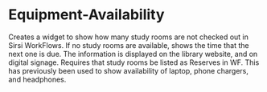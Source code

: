 # Equipment-Availability
Creates a widget to show how many study rooms are not checked out in Sirsi WorkFlows. If no study rooms are available,  shows the time that the next one is due. The information is displayed on the library website, and on digital signage.
Requires that study rooms be listed as Reserves in WF.
This has previously been used to show availability of laptop, phone chargers, and headphones.
